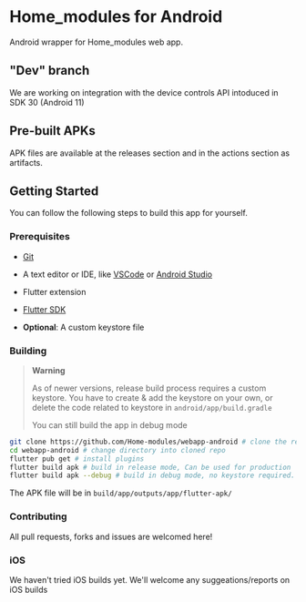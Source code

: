 # Home_modules for Android

Android wrapper for Home_modules web app.

## "Dev" branch

We are working on integration with the device controls API intoduced in SDK 30 (Android 11)

## Pre-built APKs

APK files are available at the releases section and in the actions section as artifacts.

## Getting Started

You can follow the following steps to build this app for yourself.

### Prerequisites

- [Git](https://git-scm.com/)
- A text editor or IDE, like [VSCode](https://code.visualstudio.com/) or [Android Studio](https://developer.android.com/studio)
  
- Flutter extension

- [Flutter SDK](https://flutter.dev)

- **Optional**: A custom keystore file

### Building

> **Warning**
>
> As of newer versions, release build process requires a custom keystore. You have to create & add the keystore on your own, or delete the code related to keystore in `android/app/build.gradle`
>
> You can still build the app in debug mode

```sh
git clone https://github.com/Home-modules/webapp-android # clone the repo
cd webapp-android # change directory into cloned repo
flutter pub get # install plugins
flutter build apk # build in release mode, Can be used for production
flutter build apk --debug # build in debug mode, no keystore required. DON'T USE FOR PRODUCTION!
```

The APK file will be in `build/app/outputs/app/flutter-apk/`

### Contributing

All pull requests, forks and issues are welcomed here!

### iOS

We haven't tried iOS builds yet. We'll welcome any suggeations/reports on iOS builds
